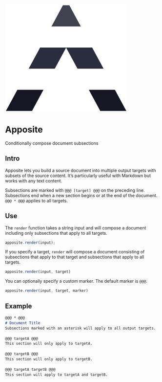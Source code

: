 <img alt="Apposite logo" src="img/logo.png" width="400px"/>

# Apposite
Conditionally compose document subsections

## Intro

Apposite lets you build a source document into multiple output targets with subsets of the source content. It’s particularly useful with Markdown but works with any text content.

Subsections are marked with `@@@ [target] @@@` on the preceding line. Subsections end when a new section begins or at the end of the document. `@@@ * @@@` applies to all targets.

## Use

The `render` function takes a string input and will compose a document including only subsections that apply to all targets.

```js
apposite.render(input);
```

If you specify a target, `render` will compose a document consisting of subsections that apply to that target and subsections that apply to all targets.

```js
apposite.render(input, target)
```

You can optionally specify a custom marker. The default marker is `@@@`.

```js
apposite.render(input, target, marker)
```

## Example
```md
@@@ * @@@
# Document Title
Subsections marked with an asterisk will apply to all output targets.

@@@ targetA @@@
This section will only apply to targetA.

@@@ targetB @@@
This section will only apply to targetB.

@@@ targetA targetB @@@
This section will apply to targetA and targetB.
```
